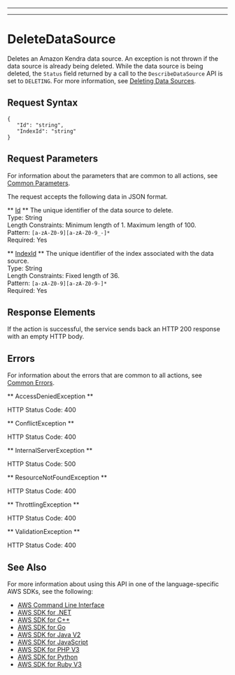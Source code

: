--------

--------

# DeleteDataSource<a name="API_DeleteDataSource"></a>

Deletes an Amazon Kendra data source\. An exception is not thrown if the data source is already being deleted\. While the data source is being deleted, the `Status` field returned by a call to the `DescribeDataSource` API is set to `DELETING`\. For more information, see [Deleting Data Sources](https://docs.aws.amazon.com/kendra/latest/dg/delete-data-source.html)\.

## Request Syntax<a name="API_DeleteDataSource_RequestSyntax"></a>

```
{
   "Id": "string",
   "IndexId": "string"
}
```

## Request Parameters<a name="API_DeleteDataSource_RequestParameters"></a>

For information about the parameters that are common to all actions, see [Common Parameters](CommonParameters.md)\.

The request accepts the following data in JSON format\.

 ** [Id](#API_DeleteDataSource_RequestSyntax) **   <a name="Kendra-DeleteDataSource-request-Id"></a>
The unique identifier of the data source to delete\.  
Type: String  
Length Constraints: Minimum length of 1\. Maximum length of 100\.  
Pattern: `[a-zA-Z0-9][a-zA-Z0-9_-]*`   
Required: Yes

 ** [IndexId](#API_DeleteDataSource_RequestSyntax) **   <a name="Kendra-DeleteDataSource-request-IndexId"></a>
The unique identifier of the index associated with the data source\.  
Type: String  
Length Constraints: Fixed length of 36\.  
Pattern: `[a-zA-Z0-9][a-zA-Z0-9-]*`   
Required: Yes

## Response Elements<a name="API_DeleteDataSource_ResponseElements"></a>

If the action is successful, the service sends back an HTTP 200 response with an empty HTTP body\.

## Errors<a name="API_DeleteDataSource_Errors"></a>

For information about the errors that are common to all actions, see [Common Errors](CommonErrors.md)\.

 ** AccessDeniedException **   
  
HTTP Status Code: 400

 ** ConflictException **   
  
HTTP Status Code: 400

 ** InternalServerException **   
  
HTTP Status Code: 500

 ** ResourceNotFoundException **   
  
HTTP Status Code: 400

 ** ThrottlingException **   
  
HTTP Status Code: 400

 ** ValidationException **   
  
HTTP Status Code: 400

## See Also<a name="API_DeleteDataSource_SeeAlso"></a>

For more information about using this API in one of the language\-specific AWS SDKs, see the following:
+  [AWS Command Line Interface](https://docs.aws.amazon.com/goto/aws-cli/kendra-2019-02-03/DeleteDataSource) 
+  [AWS SDK for \.NET](https://docs.aws.amazon.com/goto/DotNetSDKV3/kendra-2019-02-03/DeleteDataSource) 
+  [AWS SDK for C\+\+](https://docs.aws.amazon.com/goto/SdkForCpp/kendra-2019-02-03/DeleteDataSource) 
+  [AWS SDK for Go](https://docs.aws.amazon.com/goto/SdkForGoV1/kendra-2019-02-03/DeleteDataSource) 
+  [AWS SDK for Java V2](https://docs.aws.amazon.com/goto/SdkForJavaV2/kendra-2019-02-03/DeleteDataSource) 
+  [AWS SDK for JavaScript](https://docs.aws.amazon.com/goto/AWSJavaScriptSDK/kendra-2019-02-03/DeleteDataSource) 
+  [AWS SDK for PHP V3](https://docs.aws.amazon.com/goto/SdkForPHPV3/kendra-2019-02-03/DeleteDataSource) 
+  [AWS SDK for Python](https://docs.aws.amazon.com/goto/boto3/kendra-2019-02-03/DeleteDataSource) 
+  [AWS SDK for Ruby V3](https://docs.aws.amazon.com/goto/SdkForRubyV3/kendra-2019-02-03/DeleteDataSource) 